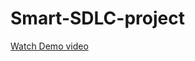 # Smart-SDLC-project
[Watch Demo video](https://drive.google.com/file/d/1_ETC-3eCD9CYc4Bhh_FuebyGTdL1-86F/view?usp=drivesdk)
